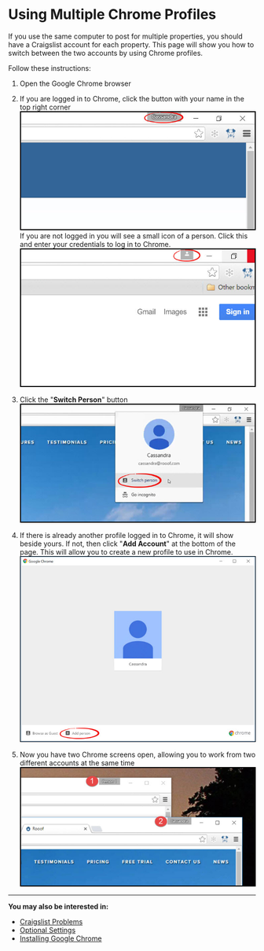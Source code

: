 # Using Multiple Chrome Profiles

If you use the same computer to post for multiple properties, you should have a Craigslist account for each property. This page will show you how to switch between the two accounts by using Chrome profiles.

Follow these instructions:
1. Open the Google Chrome browser
2. If you are logged in to Chrome, click the button with your name in the top right corner
![](chrome10.jpg)<br>
If you are not logged in you will see a small icon of a person. Click this and enter your credentials to log in to Chrome.
![](users1.jpg)

3. Click the "**Switch Person**" button
![](chrome11.jpg)<br>

4. If there is already another profile logged in to Chrome, it will show beside yours. If not, then click "**Add Account**" at the bottom of the page. This will allow you to create a new profile to use in Chrome.
![](chrome12.jpg)<br>

5. Now you have two Chrome screens open, allowing you to work from two different accounts at the same time
![](chrome13.jpg)


---

**You may also be interested in:**
- [Craigslist Problems](http://docs.rooof.com/craigslist_problems.html)
- [Optional Settings](http://docs.rooof.com/rooof_optional_settings.html)
- [Installing Google Chrome](http://docs.rooof.com/installing_google_chrome.html)
